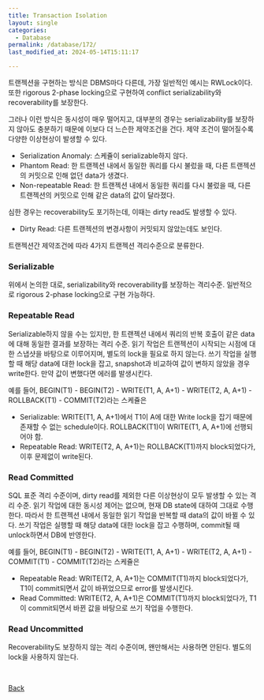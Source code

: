 ```yaml
---
title: Transaction Isolation
layout: single
categories:
  - Database
permalink: /database/172/
last_modified_at: 2024-05-14T15:11:17

---
```


트랜젝션을 구현하는 방식은 DBMS마다 다른데, 가장 일반적인 예시는 RWLock이다.
또한 rigorous 2-phase locking으로 구현하여 conflict serializability와 recoverability를 보장한다.

그러나 이런 방식은 동시성이 매우 떨어지고, 대부분의 경우는 serializability를 보장하지 않아도 충분하기 때문에 이보다 더 느슨한 제약조건을 건다.
제약 조건이 떨어질수록 다양한 이상현상이 발생할 수 있다.
* Serialization Anomaly: 스케쥴이 serializable하지 않다.
* Phantom Read: 한 트랜젝션 내에서 동일한 쿼리를 다시 불렀을 때, 다른 트랜젝션의 커밋으로 인해 없던 data가 생겼다.
* Non-repeatable Read: 한 트랜젝션 내에서 동일한 쿼리를 다시 불렀을 때, 다른 트랜젝션의 커밋으로 인해 같은 data의 값이 달라졌다.

심한 경우는 recoverability도 포기하는데, 이때는 dirty read도 발생할 수 있다.
* Dirty Read: 다른 트랜젝션의 변경사항이 커밋되지 않았는데도 보인다.

트랜젝션간 제약조건에 따라 4가지 트랜젝션 격리수준으로 분류한다.

### Serializable

위에서 논의한 대로, serializability와 recoverability를 보장하는 격리수준.
일반적으로 rigorous 2-phase locking으로 구현 가능하다.

### Repeatable Read

Serializable하지 않을 수는 있지만, 한 트랜젝션 내에서 쿼리의 반복 호출이 같은 data에 대해 동일한 결과를 보장하는 격리 수준.
읽기 작업은 트랜젝션이 시작되는 시점에 대한 스냅샷을 바탕으로 이루어지며, 별도의 lock을 필요로 하지 않는다.
쓰기 작업을 실행할 때 해당 data에 대한 lock을 잡고, snapshot과 비교하여 값이 변하지 않았을 경우 write한다.
만약 값이 변했다면 에러를 발생시킨다.

예를 들어, BEGIN(T1) - BEGIN(T2) - WRITE(T1, A, A+1) - WRITE(T2, A, A+1) - ROLLBACK(T1) - COMMIT(T2)라는 스케쥴은
* Serializable: WRITE(T1, A, A+1)에서 T1이 A에 대한 Write lock을 잡기 때문에 존재할 수 없는 schedule이다. ROLLBACK(T1)이 WRITE(T1, A, A+1)에 선행되어야 함.
* Repeatable Read: WRITE(T2, A, A+1)는 ROLLBACK(T1)까지 block되었다가, 이후 문제없이 write된다.

### Read Committed

SQL 표준 격리 수준이며, dirty read를 제외한 다른 이상현상이 모두 발생할 수 있는 격리 수준.
읽기 작업에 대한 동시성 제어는 없으며, 현재 DB state에 대하여 그대로 수행한다.
따라서 한 트랜젝션 내에서 동일한 읽기 작업을 반복할 때 data의 값이 바뀔 수 있다.
쓰기 작업은 실행할 때 해당 data에 대한 lock을 잡고 수행하며, commit될 때 unlock하면서 DB에 반영한다.

예를 들어, BEGIN(T1) - BEGIN(T2) - WRITE(T1, A, A+1) - WRITE(T2, A, A+1) - COMMIT(T1) - COMMIT(T2)라는 스케쥴은
* Repeatable Read: WRITE(T2, A, A+1)는 COMMIT(T1)까지 block되었다가, T1이 commit되면서 값이 바뀌었으므로 error를 발생시킨다.
* Read Committed: WRITE(T2, A, A+1)은 COMMIT(T1)까지 block되었다가, T1이 commit되면서 바뀐 값을 바탕으로 쓰기 작업을 수행한다.

### Read Uncommitted

Recoverability도 보장하지 않는 격리 수준이며, 왠만해서는 사용하면 안된다.
별도의 lock을 사용하지 않는다.

<br>

[Back](/database/)